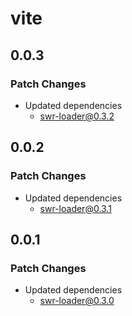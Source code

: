 # vite

## 0.0.3

### Patch Changes

- Updated dependencies
  - swr-loader@0.3.2

## 0.0.2

### Patch Changes

- Updated dependencies
  - swr-loader@0.3.1

## 0.0.1

### Patch Changes

- Updated dependencies
  - swr-loader@0.3.0

